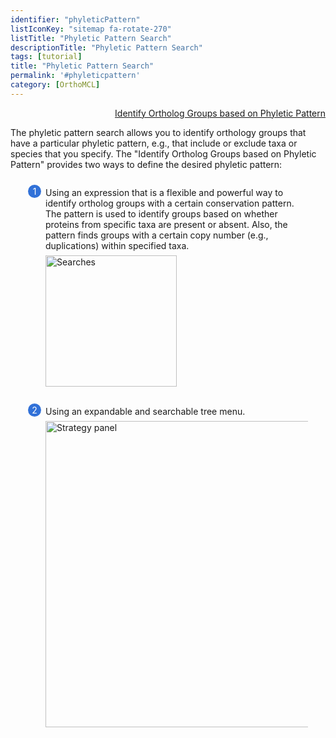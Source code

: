 ```yaml
---
identifier: "phyleticPattern"
listIconKey: "sitemap fa-rotate-270"
listTitle: "Phyletic Pattern Search"
descriptionTitle: "Phyletic Pattern Search"
tags: [tutorial]
title: "Phyletic Pattern Search"
permalink: '#phyleticpattern'
category: [OrthoMCL]
---
```

<style>
  .search-strategies-feature {
    margin: auto;
  }
  .search-strategies-feature--panels {
    display: flex;
    flex-wrap: wrap;
    align-items: flex-start;
    counter-reset: panel;
  }
  .search-strategies-feature--panels > * {
    overflow: hidden;
    margin: 0 2em;
  }
  .search-strategies-feature--panels > * > div {
    margin-top: 1em;
    margin-left: 2em;
    position: relative;
  }
  .search-strategies-feature--panels > * img {
    margin-left: 2em;
  }
  .search-strategies-feature--panels > * > div:before {
    counter-increment: panel;
    content: counter(panel);
    background: #3171d8;
    border-radius: 1em;
    height: 1.5em;
    width: 1.5em;
    display: inline-flex;
    justify-content: center;
    align-items: center;
    margin-right: .5em;
    color: white;
    position: absolute;
    left: -2em;
    top: -0.25em;
  }
   #topright {
     text-align: right;
  }
</style>
<div id="topright">
  <a href="/a/app/search/group/GroupsByPhyleticPattern">Identify Ortholog Groups based on Phyletic Pattern</a>
</div>
<div class="search-strategies-feature">
  <p>The phyletic pattern search allows you to identify orthology groups that have a particular phyletic pattern, e.g., that include or exclude taxa or species that you specify. The "Identify Ortholog Groups based on Phyletic Pattern" provides two ways to define the desired phyletic pattern:</p>
  <div class="search-strategies-feature--panels">
    <div>
      <div>Using an expression that is a flexible and powerful way to identify ortholog groups with a certain conservation pattern. The pattern is used to identify groups based on whether proteins from specific taxa are present or absent. Also, the pattern finds groups with a certain copy number (e.g., duplications) within specified taxa.</div>
      <img style="width: 15em; margin-top: .5em; margin-left: 2em;" src="{{ "/assets/images/resources_tools/phyleticexpression.png" | absolute_url }}" alt="Searches"/><br/><br/>
    </div>
    <div>
      <div>Using an expandable and searchable tree menu.   </div>
      <img style="width: 35em; margin-top: .5em; margin-left: 2em;" src="{{ "/assets/images/resources_tools/phyletictree.png" | absolute_url }}" alt="Strategy panel"/><br/><br/>
    </div>
    


  </div>
</div>